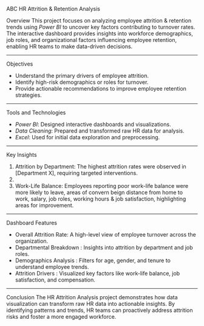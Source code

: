 
ABC HR Attrition & Retention Analysis

Overview
This project focuses on analyzing employee attrition & retention trends using *Power BI* to uncover key factors contributing to turnover rates. The interactive dashboard provides insights into workforce demographics, job roles, and organizational factors influencing employee retention, enabling HR teams to make data-driven decisions.

---

Objectives
- Understand the primary drivers of employee attrition.
- Identify high-risk demographics or roles for turnover.
- Provide actionable recommendations to improve employee retention strategies.

---

Tools and Technologies
- *Power BI*: Designed interactive dashboards and visualizations.
- *Data Cleaning*: Prepared and transformed raw HR data for analysis.
- *Excel*: Used for initial data exploration and preprocessing.

---

Key Insights
1. Attrition by Department:  The highest attrition rates were observed in [Department X], requiring targeted interventions.
2. 
3. Work-Life Balance: Employees reporting poor work-life balance were more likely to leave, areas of convern beign distance from home to work, salary, job roles, working hours & job satisfaction, highlighting areas for improvement.

---

Dashboard Features
- Overall Attrition Rate: A high-level view of employee turnover across the organization.
- Departmental Breakdown : Insights into attrition by department and job roles.
- Demographics Analysis : Filters for age, gender, and tenure to understand employee trends.
- Attrition Drivers : Visualized key factors like work-life balance, job satisfaction, and compensation.

---

Conclusion
The HR Attrition Analysis project demonstrates how data visualization can transform raw HR data into actionable insights. By identifying patterns and trends, HR teams can proactively address attrition risks and foster a more engaged workforce.
